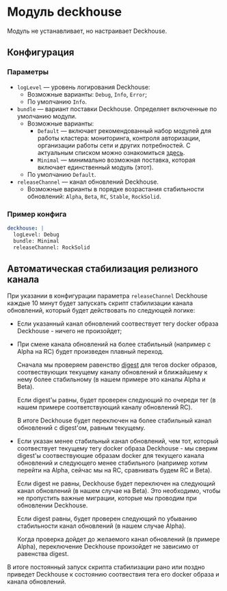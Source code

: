 Модуль deckhouse
================

Модуль не устанавливает, но настраивает Deckhouse.

Конфигурация
------------

### Параметры

* `logLevel` — уровень логирования Deckhouse: 
    * Возможные варианты: `Debug`, `Info`, `Error`; 
    * По умолчанию `Info`.
* `bundle` — вариант поставки Deckhouse. Определяет включенные по умолчанию модули. 
    * Возможные варианты:
        * `Default` — включает рекомендованный набор модулей для работы кластера: мониторинга, контроля авторизации, организации работы сети и других потребностей. С актуальным списком можно ознакомиться [здесь](modules/values-default.yaml).
        * `Minimal` — минимально возможная поставка, которая включает единственный модуль (этот).
    * По умолчанию `Default`.
* `releaseChannel` — канал обновлений Deckhouse.
    * Возможные варианты в порядке возрастания стабильности обновлений: `Alpha`, `Beta`, `RC`, `Stable`, `RockSolid`. 
### Пример конфига

```yaml
deckhouse: |
  logLevel: Debug
  bundle: Minimal
  releaseChannel: RockSolid
```

Автоматическая стабилизация релизного канала
--------------------------------------------
При указании в конфигурации параметра `releaseChannel` Deckhouse каждые 10 минут будет запускать скрипт стабилизации канала обновлений, который будет действовать по следующей логике:
* Если указанный канал обновлений соотвествует тегу docker образа Deckhouse - ничего не произойдет;

* При смене канала обновлений на более стабильный (например с Alpha на RC) будет произведен плавный переход.
  
  Сначала мы проверяем равенство [digest](https://success.docker.com/article/images-tagging-vs-digests) для тегов docker образов, соотвествующих текущему каналу обновлений и ближайшему к нему более стабильному (в нашем примере это каналы Alpha и Beta).
  
  Если digest'ы равны, будет проверен следующий по очереди тег (в нашем примере соответствующий каналу обновлений RC).
  
  В итоге Deckhouse будет переключен на более стабильный канал обновлений c digest'ом, равным текущему.

* Если указан менее стабильный канал обновлений, чем тот, который соотвествует текущему тегу docker образа Deckhouse - мы сверим digest'ы соотвествующие образам docker для текущего канала обновлений  и следующего менее стабильного (например хотим перейти на Alpha, сейчас мы на RC, сравнивать будем RC и Beta).

  Если digest не равны, Deckhouse будет переключен на следующий канал обновлений (в нашем случае на Beta). Это необходимо, чтобы не пропустить важные миграции, которые мы проводим при обновлении Deckhouse.
  
  Если digest равны, будет проверен следующий по убыванию стабильности канал обновлений (в нашем случае Alpha).
  
  Когда проверка дойдет до желаемого канал обновлений (в примере Alpha), переключение Deckhouse произойдет не зависимо от равенства digest.
  
  
В итоге постоянный запуск скрипта стабилизации рано или поздно приведет Deckhouse к состоянию соотвествия тега его docker образа и канала обновлений.
 
